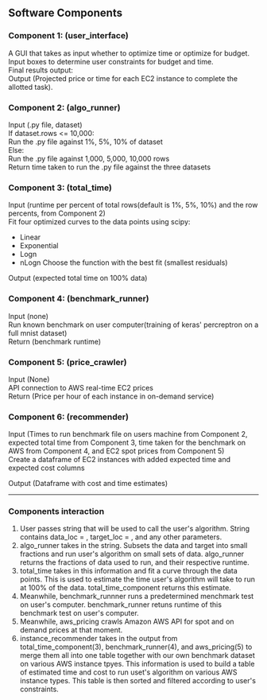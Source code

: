 ## Software Components

### Component 1: (user_interface)
A GUI that takes as input whether to optimize time or optimize for budget.  
Input boxes to determine user constraints for budget and time.  
Final results output:  
Output (Projected price or time for each EC2 instance to complete the allotted task).  

### Component 2: (algo_runner)
Input (.py file, dataset)  
If dataset.rows <= 10,000:  
Run the .py file against 1%, 5%, 10% of dataset  
Else:  
Run the .py file against 1,000, 5,000, 10,000 rows  
Return time taken to run the .py file against the three datasets  

### Component 3: (total_time)
Input (runtime per percent of total rows(default is 1%, 5%, 10%) and the row percents, from Component 2)  
Fit four optimized curves to the data points using scipy:  
- Linear  
- Exponential  
- Logn
- nLogn
Choose the function with the best fit (smallest residuals)

Output (expected total time on 100% data)

### Component 4: (benchmark_runner)  
Input (none)  
Run known benchmark on user computer(training of keras' percreptron on a full mnist dataset)  
Return (benchmark runtime)  

### Component 5: (price_crawler)
Input (None)  
API connection to AWS real-time EC2 prices  
Return (Price per hour of each instance in on-demand service)  

### Component 6: (recommender)
Input (Times to run benchmark file on users machine from Component 2, expected total time from Component 3, time taken for the benchmark on AWS from Component 4, and EC2 spot prices from Component 5)  
Create a dataframe of EC2 instances with added expected time and expected cost columns

Output (Dataframe with cost and time estimates)  

---
### Components interaction
1. User passes string that will be used to call the user's algorithm. String contains data_loc = <data csv path>, target_loc = <target csv path>, and any other parameters.
2. algo_runner takes in the string. Subsets the data and target into small fractions and run user's algorithm on small sets of data. algo_runner returns the fractions of data used to run, and their respective runtime.
3. total_time takes in this information and fit a curve through the data points. This is used to estimate the time user's algorithm will take to run at 100% of the data. total_time_component returns this estimate.
4. Meanwhile, benchmark_runnner runs a predetermined menchmark test on user's computer. benchmark_runner retuns runtime of this benchmark test on user's computer.
5. Meanwhile, aws_pricing crawls Amazon AWS API for spot and on demand prices at that moment.
6. instance_recommender takes in the output from total_time_component(3), benchmark_runner(4), and aws_pricing(5) to merge them all into one table together with our own benchmark dataset on various AWS instance tpyes. This information is used to build a table of estimated time and cost to run uset's algorithm on various AWS instance types. This table is then sorted and filtered according to user's constraints.
